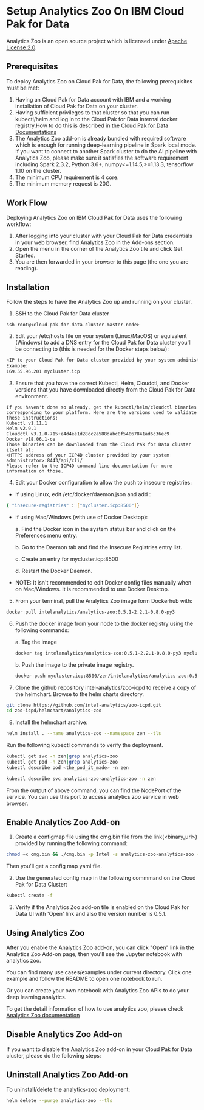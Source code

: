 # Setup Analytics Zoo On IBM Cloud Pak for Data

Analytics Zoo is an open source project which is licensed under [Apache License 2.0](https://github.com/intel-analytics/analytics-zoo/blob/master/LICENSE).

## **Prerequisites**
To deploy Analytics Zoo on Cloud Pak for Data, the following prerequisites must be met:
1. Having an Cloud Pak for Data account with IBM and a working installation of Cloud Pak for Data on your cluster.
2. Having sufficient privileges to that cluster so that you can run kubectl/helm and log in to the Cloud Pak for Data internal docker registry.How to do this is described in the [Cloud Pak for Data Documentations](https://docs-icpdata.mybluemix.net/docs/content/SSQNUZ_current/com.ibm.icpdata.doc/zen/overview/overview.html)
3. The Analytics Zoo add-on is already bundled with required software which is enough for running deep-learning pipeline in Spark local mode. If you want to connect to another Spark cluster to do the AI pipeline with Analytics Zoo, please make sure it satisfies the software requirement including Spark 2.3.2, Python 3.6+, numpy<=1.14.5,>=1.13.3, tensorflow 1.10 on the cluster.
4. The minimum CPU requirement is 4 core.
5. The minimum memory request is 20G. 

## **Work Flow**
Deploying Analytics Zoo on IBM Cloud Pak for Data uses the following workflow:

1. After logging into your cluster with your Cloud Pak for Data credentials in your web browser, find Analytics Zoo in the Add-ons section.
2. Open the menu in the corner of the Analytics Zoo tile and click Get Started.
3. You are then forwarded in your browser to this page (the one you are reading).

## **Installation**
Follow the steps to have the Analytics Zoo up and running on your cluster.

1.  SSH to the Cloud Pak for Data cluster
```
ssh root@<cloud-pak-for-data-cluster-master-node>
```
2. Edit your /etc/hosts file on your system (Linux/MacOS) or equivalent (Windows) to add a DNS entry for the Cloud Pak for Data cluster you'll be connecting to (this is needed for the Docker steps below):
```bash
<IP to your Cloud Pak for Data cluster provided by your system administrator> mycluster.icp
Example:
169.55.96.201 mycluster.icp
```
3. Ensure that you have the correct Kubectl, Helm, Cloudctl, and Docker versions that you have downloaded directly from the Cloud Pak for Data environment.
```
If you haven't done so already, get the kubectl/helm/cloudctl binaries corresponding to your platform. Here are the versions used to validate these instructions:
Kubectl v1.11.1
Helm v2.9.1
Cloudctl v3.1.0-715+e4d4ee1d28cc2a588dabc0f54067841ad6c36ec9
Docker v18.06.1-ce
Those binaries can be downloaded from the Cloud Pak for Data cluster itself at:
<HTTPS address of your ICP4D cluster provided by your system administrator>:8443/api/cli/
Please refer to the ICP4D command line documentation for more information on those.
```
4. Edit your Docker configuration to allow the push to insecure registries:

* If using Linux, edit /etc/docker/daemon.json and add :
```bash
{ "insecure-registries" : ["mycluster.icp:8500"]} 
```

* If using Mac/Windows (with use of Docker Desktop):

    a. Find the Docker icon in the system status bar and click on the Preferences menu entry.

    b. Go to the Daemon tab and find the Insecure Registries entry list.
    
    c. Create an entry for mycluster.icp:8500
    
    d. Restart the Docker Daemon.
* NOTE: It isn't recommended to edit Docker config files manually when on Mac/Windows. It is recommended to use Docker Desktop.

5. From your terminal, pull the Analytics Zoo image form Dockerhub with:
```bash
docker pull intelanalytics/analytics-zoo:0.5.1-2.2.1-0.8.0-py3
```
6. Push the docker image from your node to the docker registry using the following commands:

    a. Tag the image
    ```bash
    docker tag intelanalytics/analytics-zoo:0.5.1-2.2.1-0.8.0-py3 mycluster.icp:8500/zen/intelanalytics/analytics-zoo:0.5.1-2.2.1-0.8.0-py3
    ```
    b. Push the image to the private image registry.
    ```bash
    docker push mycluster.icp:8500/zen/intelanalytics/analytics-zoo:0.5.1-2.2.1-0.8.0-py3
    ```

7. Clone the github repository intel-analytics/zoo-icpd to receive a copy of the helmchart. Browse to the helm charts directory.
```bash
git clone https://github.com/intel-analytics/zoo-icpd.git
cd zoo-icpd/helmchart/analytics-zoo
```
8. Install the helmchart archive:
```bash
helm install . --name analytics-zoo --namespace zen --tls
```
Run the following kubectl commands to verify the deployment.
```bash
kubectl get svc -n zen|grep analytics-zoo
kubectl get pod -n zen|grep analytics-zoo
kubectl describe pod <the_pod_it_made> -n zen
```
```bash
kubectl describe svc analytics-zoo-analytics-zoo -n zen
```
From the output of above command, you can find the NodePort of the service. You can use this port to access analytics zoo service in web browser. 

## **Enable Analytics Zoo Add-on**
1. Create a configmap file using the cmg.bin file from the link(<binary_url>) provided by running the following command:
```bash
chmod +x cmg.bin && ./cmg.bin -p Intel -s analytics-zoo-analytics-zoo -n zen -v 0.5.1 -u /tree?token=1234qwer
```
Then you'll get a config map yaml file.

2. Use the generated config map in the following commmand on the Cloud Pak for Data Cluster:
```bash
kubectl create -f 
```
3. Verify if the Analytics Zoo add-on tile is enabled on the Cloud Pak for Data UI with 'Open' link and also the version number is 0.5.1.

## Using Analytics Zoo
After you enable the Analytics Zoo add-on, you can click "Open" link in the Analytics Zoo Add-on page, then you'll see the Jupyter notebook with analytics zoo. 

You can find many use cases/examples under current directory. Click one example and follow the README to open one notebook to run. 

Or you can create your own notebook with Analytics Zoo APIs to do your deep learning analytics. 

To get the detail information of how to use analytics zoo, please check [Analytics Zoo documentation](https://analytics-zoo.github.io)

## **Disable Analytics Zoo Add-on**
If you want to disable the Analytics Zoo add-on in your Cloud Pak for Data cluster, please do the following steps:

## **Uninstall Analytics Zoo Add-on**
To uninstall/delete the analytics-zoo deployment:
```bash
helm delete --purge analytics-zoo --tls
```